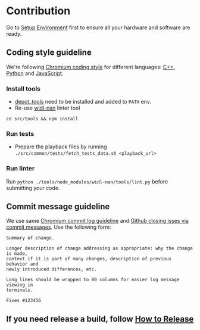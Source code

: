 # Contribution
Go to [Setup Environment](./setup_environment.md) first to ensure all your hardware and software are ready.

## Coding style guideline
We're following [Chromium coding style](https://chromium.googlesource.com/chromium/src/+/master/styleguide/styleguide.md) for different languages: [C++](https://chromium.googlesource.com/chromium/src/+/master/styleguide/c++/c++.md), [Python](https://google.github.io/styleguide/pyguide.html) and [JavaScript](https://google.github.io/styleguide/javascriptguide.xml).

### Install tools
* [depot_tools](https://www.chromium.org/developers/how-tos/install-depot-tools) need to be installed and added to `PATH` env.
* Re-use [widl-nan](http://github.com/01org/widl-nan) linter tool
```
cd src/tools && npm install
```

### Run tests
* Prepare the playback files by running `./src/common/tests/fetch_tests_data.sh <playback_url>`

### Run linter
Run `python ./tools/node_modules/widl-nan/tools/lint.py` before submitting your code.

## Commit message guideline
We use same [Chromium commit log guideline](https://www.chromium.org/developers/contributing-code) and [Github closing isses via commit messages](https://help.github.com/articles/closing-issues-via-commit-messages/). Use the following form:

```
Summary of change.

Longer description of change addressing as appropriate: why the change is made,
context if it is part of many changes, description of previous behavior and
newly introduced differences, etc.

Long lines should be wrapped to 80 columns for easier log message viewing in
terminals.

Fixes #123456
```

## If you need release a build, follow [How to Release](./howto_release.md)
